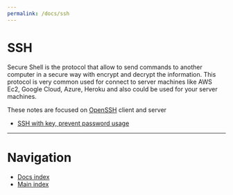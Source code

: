 ```yaml
---
permalink: /docs/ssh
---
```


# SSH

Secure Shell is the protocol that allow to send commands to another computer in a secure way with encrypt and decrypt the information. This protocol is very common used for connect to server machines like AWS Ec2, Google Cloud, Azure, Heroku and also could be used for your server machines.

These notes are focused on [OpenSSH](https://www.openssh.com/) client and server

* [SSH with key, prevent password usage](with_key)

---

<!-- omit from toc -->
# Navigation
* [Docs index](../index)
* [Main index](/)